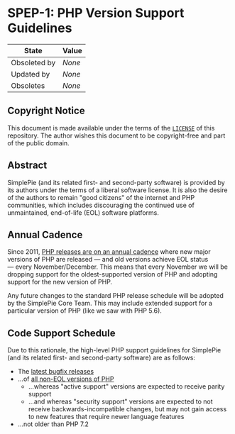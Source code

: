 # SPEP-1: PHP Version Support Guidelines

| State | Value |
| ------------ | ------ |
| Obsoleted by | _None_ |
| Updated by | _None_ |
| Obsoletes | _None_ |

## Copyright Notice

This document is made available under the terms of the [`LICENSE`](https://github.com/simplepie/rfc/blob/master/LICENSE) of this repository. The author wishes this document to be copyright-free and part of the public domain.

## Abstract

SimplePie (and its related first- and second-party software) is provided by its authors under the terms of a liberal software license. It is also the desire of the authors to remain "good citizens" of the internet and PHP communities, which includes discouraging the continued use of unmaintained, end-of-life (EOL) software platforms.

## Annual Cadence

Since 2011, [PHP releases are on an annual cadence](https://wiki.php.net/rfc/releaseprocess) where new major versions of PHP are released — and old versions achieve EOL status — every November/December. This means that every November we will be dropping support for the oldest-supported version of PHP and adopting support for the new version of PHP.

Any future changes to the standard PHP release schedule will be adopted by the SimplePie Core Team. This may include extended support for a particular version of PHP (like we saw with PHP 5.6).

## Code Support Schedule

Due to this rationale, the high-level PHP support guidelines for SimplePie (and its related first- and second-party software) are as follows:

* The [latest bugfix releases](https://www.php.net/downloads.php)
* …of [all non-EOL versions of PHP](https://www.php.net/supported-versions.php)
    * …whereas "active support" versions are expected to receive parity support
    * …and whereas "security support" versions are expected to not receive backwards-incompatible changes, but may not gain access to new features that require newer language features
* …not older than PHP 7.2
